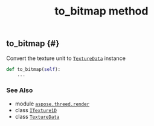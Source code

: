 ﻿---
title: to_bitmap method
second_title: Aspose.3D for Python via .NET API References
description: 
type: docs
weight: 40
url: /aspose.threed.render/itexture1d/to_bitmap/
is_root: false
---

## to_bitmap {#}

Convert the texture unit to [`TextureData`](/3d/python-net/aspose.threed.render/texturedata) instance



```python
def to_bitmap(self):
    ...
```





### See Also
* module [`aspose.threed.render`](../../)
* class [`ITexture1D`](/3d/python-net/aspose.threed.render/itexture1d)
* class [`TextureData`](/3d/python-net/aspose.threed.render/texturedata)
